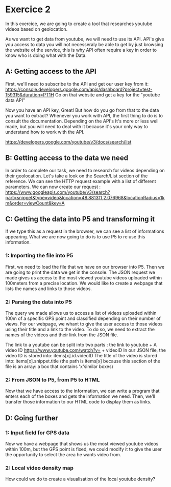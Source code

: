 Exercice 2
==========

In this exercice, we are going to create a tool that researches youtube videos based on geolocation.

As we want to get data from youtube, we will need to use its API. API's give you access to data you will not necesseraly be able to get by just browsing the website of the service, this is why API often require a key in order to know who is doing what with the Data.

## A: Getting access to the API
First, we'll need to subscribe to the API and get our user key from it:
https://console.developers.google.com/apis/dashboard?project=test-159315&duration=PT1H
Go on that website and get a key for the "youtube data API"

Now you have an API key, Great! But how do you go from that to the data you want to extract? 
Whenever you work with API, the first thing to do is to consult the documentation. Depending on the API's It's more or less well made, but you will need to deal with it because it's your only way to understand how to work with the API.

https://developers.google.com/youtube/v3/docs/search/list

## B: Getting access to the data we need
In order to complete our task, we need to research for videos depending on their geolocation. 
Let's take a look on the Search/List section of the reference. 
We can see the HTTP request example with a list of different parameters. We can now create our request : 
https://www.googleapis.com/youtube/v3/search?part=snippet&type=video&location=48.881311,2.076968&locationRadius=1km&order=viewCount&key=A

## C: Getting the data into P5 and transforming it
If we type this as a request in the browser, we can see a list of informations appearing. 
What we are now going to do is to use P5 to re use this information.

### 1: Importing the file into P5
First, we need to load the file that we have on our browser into P5.
Then we are going to print the data we get in the console.
The JSON request we made gives us access to the most viewed youtube videos uploaded within 100meters from a precise location. We would like to create a webpage that lists the names and links to those videos.

### 2: Parsing the data into P5
The query we made allows us to access a list of videos uploaded within 100m of a specific GPS point and classified depending on their number of views. 
For our webpage, we whant to give the user access to those videos using their title and a link to the video.
To do so, we need to extract the names of the videos and their link from the JSON file.

The link to a youtube can be split into two parts : 
the link to youtube + A video ID
https://www.youtube.com/watch?v= + videoID
In our JSON file, the video ID is stored into: items[x].id.videoID
The title of the video is stored into: items[x].snippet.title
(the path is items[x] because this section of the file is an array: a box that contains 'x'similar boxes)

### 2: From JSON to P5, from P5 to HTML
Now that we have access to the information, we can write a program that enters each of the boxes and gets the information we need.
Then, we'll transfer those information to our HTML code to display them as links.

## D: Going further

### 1: Input field for GPS data
Now we have a webpage that shows us the most viewed youtube videos within 100m, but the GPS point is fixed, we could modify it to give the user the opportunity to select the area he wants video from.

### 2: Local video density map
How could we do to create a visualisation of the local youtube density?


